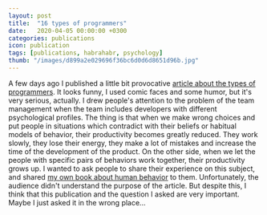 ```yaml
---
layout: post
title:  "16 types of programmers"
date:   2020-04-05 00:00:00 +0300
categories: publications
icon: publication
tags: [publications, habrahabr, psychology]
thumb: "/images/d899a2e029696f36bc6d0d6d8651d96b.jpg"
---
```


A few days ago I published a little bit provocative <a href='https://habr.com/ru/post/495366/'>article about the types of programmers</a>. It looks funny, I used comic faces and some humor, but it's very serious, actually. I drew people's attention to the problem of the team management when the team includes developers with different psychological profiles. The thing is that when we make wrong choices and put people in situations which contradict with their beliefs or habitual models of behavior, their productivity becomes greatly reduced. They work slowly, they lose their energy, they make a lot of mistakes and increase the time of the development of the product. On the other side, when we let the people with specific pairs of behaviors work together, their productivity grows up. I wanted to ask people to share their experience on this subject, and shared <a href='/publications/the-pyramid-of-adaptation'>my own book about human behavior</a> to them. Unfortunately, the audience didn't understand the purpose of the article. But despite this, I think that this publication and the question I asked are very important. Maybe I just asked it in the wrong place...

